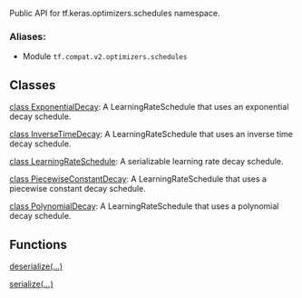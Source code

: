 
Public API for tf.keras.optimizers.schedules namespace.
### Aliases:
- Module `tf.compat.v2.optimizers.schedules`
## Classes
[class ExponentialDecay](https://www.tensorflow.org/api_docs/python/tf/keras/optimizers/schedules/ExponentialDecay): A LearningRateSchedule that uses an exponential decay schedule.

[class InverseTimeDecay](https://www.tensorflow.org/api_docs/python/tf/keras/optimizers/schedules/InverseTimeDecay): A LearningRateSchedule that uses an inverse time decay schedule.

[class LearningRateSchedule](https://www.tensorflow.org/api_docs/python/tf/keras/optimizers/schedules/LearningRateSchedule): A serializable learning rate decay schedule.

[class PiecewiseConstantDecay](https://www.tensorflow.org/api_docs/python/tf/keras/optimizers/schedules/PiecewiseConstantDecay): A LearningRateSchedule that uses a piecewise constant decay schedule.

[class PolynomialDecay](https://www.tensorflow.org/api_docs/python/tf/keras/optimizers/schedules/PolynomialDecay): A LearningRateSchedule that uses a polynomial decay schedule.

## Functions
[deserialize(...)](https://www.tensorflow.org/api_docs/python/tf/keras/optimizers/schedules/deserialize)

[serialize(...)](https://www.tensorflow.org/api_docs/python/tf/keras/optimizers/schedules/serialize)


